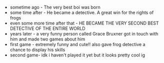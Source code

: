 * sometime ago - The very best boi was born
* some time after - He became a detective. A great win for the rights of frogs
* even some more time after that - HE BECAME THE VERY SECOND BEST DETECTIVE OF THE ENTIRE WORLD
* years later - a very funny person called Grace Bruxner got in touch with him and made two games about him
* first game - extremely funny and cute!! also gave frog detective a chance to display his skills
* second game- idk i haven't played it yet but it looks pretty cool ig 